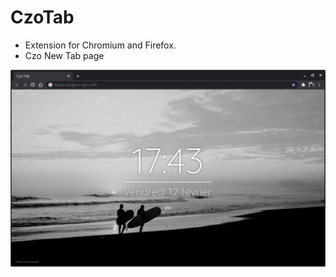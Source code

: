 # CzoTab

- Extension for Chromium and Firefox.
- Czo New Tab page

![Img CzoTab](/store/cm-czotab.png)
